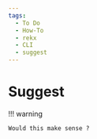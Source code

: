 ```yaml
---
tags:
  - To Do
  - How-To
  - rekx
  - CLI
  - suggest
---
```


# Suggest

!!! warning

    Would this make sense ?
